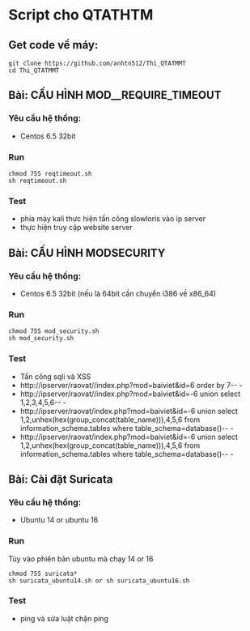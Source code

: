 # Script cho QTATHTM

## Get code về máy:
```
git clone https://github.com/anhtn512/Thi_QTATMMT
cd Thi_QTATMMT
```

## Bài: CẤU HÌNH MOD__REQUIRE_TIMEOUT 
### Yêu cầu hệ thống:
- Centos 6.5 32bit

### Run
```
chmod 755 reqtimeout.sh
sh reqtimeout.sh
```

### Test
- phía máy kali thực hiện tấn công slowloris vào ip server
- thực hiện truy cập website server

## Bài: CẤU HÌNH MODSECURITY 
### Yêu cầu hệ thống:
- Centos 6.5 32bit (nếu là 64bit cần chuyển i386 về x86_64)

### Run
```
chmod 755 mod_security.sh
sh mod_security.sh
```

### Test
- Tấn công sqli và XSS
-  http://ipserver/raovat//index.php?mod=baiviet&id=6 order by 7-- - 
- http://ipserver/raovat//index.php?mod=baiviet&id=-6 union select 1,2,3,4,5,6-- - 
- http://ipserver/raovat/index.php?mod=baiviet&id=-6 union select 1,2,unhex(hex(group_concat(table_name))),4,5,6 from information_schema.tables where table_schema=database()-- -
- http://ipserver/raovat/index.php?mod=baiviet&id=-6 union select 1,2,unhex(hex(group_concat(table_name))),4,5,6 from information_schema.tables where table_schema=database()-- -

## Bài: Cài đặt Suricata
### Yêu cầu hệ thống:
- Ubuntu 14 or ubuntu 16

### Run
Tùy vào phiên bản ubuntu mà chạy 14 or 16
```
chmod 755 suricata*
sh suricata_ubuntu14.sh or sh suricata_ubuntu16.sh
```

### Test
- ping và sửa luật chặn ping
